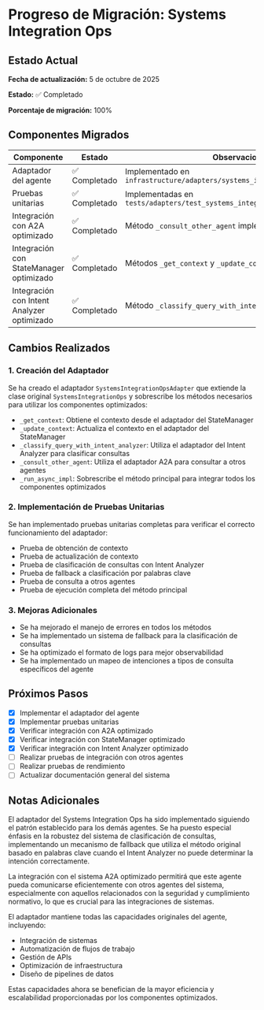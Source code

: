 # Progreso de Migración: Systems Integration Ops

## Estado Actual

**Fecha de actualización:** 5 de octubre de 2025

**Estado:** ✅ Completado

**Porcentaje de migración:** 100%

## Componentes Migrados

| Componente | Estado | Observaciones |
|------------|--------|--------------|
| Adaptador del agente | ✅ Completado | Implementado en `infrastructure/adapters/systems_integration_ops_adapter.py` |
| Pruebas unitarias | ✅ Completado | Implementadas en `tests/adapters/test_systems_integration_ops_adapter.py` |
| Integración con A2A optimizado | ✅ Completado | Método `_consult_other_agent` implementado |
| Integración con StateManager optimizado | ✅ Completado | Métodos `_get_context` y `_update_context` implementados |
| Integración con Intent Analyzer optimizado | ✅ Completado | Método `_classify_query_with_intent_analyzer` implementado |

## Cambios Realizados

### 1. Creación del Adaptador

Se ha creado el adaptador `SystemsIntegrationOpsAdapter` que extiende la clase original `SystemsIntegrationOps` y sobrescribe los métodos necesarios para utilizar los componentes optimizados:

- `_get_context`: Obtiene el contexto desde el adaptador del StateManager
- `_update_context`: Actualiza el contexto en el adaptador del StateManager
- `_classify_query_with_intent_analyzer`: Utiliza el adaptador del Intent Analyzer para clasificar consultas
- `_consult_other_agent`: Utiliza el adaptador A2A para consultar a otros agentes
- `_run_async_impl`: Sobrescribe el método principal para integrar todos los componentes optimizados

### 2. Implementación de Pruebas Unitarias

Se han implementado pruebas unitarias completas para verificar el correcto funcionamiento del adaptador:

- Prueba de obtención de contexto
- Prueba de actualización de contexto
- Prueba de clasificación de consultas con Intent Analyzer
- Prueba de fallback a clasificación por palabras clave
- Prueba de consulta a otros agentes
- Prueba de ejecución completa del método principal

### 3. Mejoras Adicionales

- Se ha mejorado el manejo de errores en todos los métodos
- Se ha implementado un sistema de fallback para la clasificación de consultas
- Se ha optimizado el formato de logs para mejor observabilidad
- Se ha implementado un mapeo de intenciones a tipos de consulta específicos del agente

## Próximos Pasos

- [x] Implementar el adaptador del agente
- [x] Implementar pruebas unitarias
- [x] Verificar integración con A2A optimizado
- [x] Verificar integración con StateManager optimizado
- [x] Verificar integración con Intent Analyzer optimizado
- [ ] Realizar pruebas de integración con otros agentes
- [ ] Realizar pruebas de rendimiento
- [ ] Actualizar documentación general del sistema

## Notas Adicionales

El adaptador del Systems Integration Ops ha sido implementado siguiendo el patrón establecido para los demás agentes. Se ha puesto especial énfasis en la robustez del sistema de clasificación de consultas, implementando un mecanismo de fallback que utiliza el método original basado en palabras clave cuando el Intent Analyzer no puede determinar la intención correctamente.

La integración con el sistema A2A optimizado permitirá que este agente pueda comunicarse eficientemente con otros agentes del sistema, especialmente con aquellos relacionados con la seguridad y cumplimiento normativo, lo que es crucial para las integraciones de sistemas.

El adaptador mantiene todas las capacidades originales del agente, incluyendo:
- Integración de sistemas
- Automatización de flujos de trabajo
- Gestión de APIs
- Optimización de infraestructura
- Diseño de pipelines de datos

Estas capacidades ahora se benefician de la mayor eficiencia y escalabilidad proporcionadas por los componentes optimizados.
